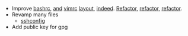 - Improve [bashrc](https://github.com/helmuthdu/dotfiles), [and](https://github.com/helmuthdu/vim) [vimrc](https://github.com/altercation/es-etc)
  [layout](https://github.com/jmcantrell/dotfiles-vim), [indeed](https://github.com/ludwig/dotfiles).
  [Refactor](https://github.com/harleypig/dotfiles), [refactor](https://github.com/Aqua-Ye/dotfiles), [refactor](https://github.com/ekosz/dotfiles).
- Revamp many files
  - [sshconfig](https://github.com/trapd00r/configs/blob/master/ssh/config)
- Add public key for gpg
